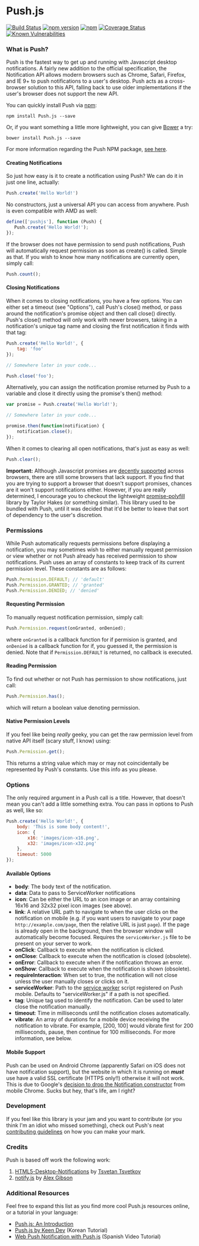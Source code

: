 # Push.js

[![Build Status](https://travis-ci.org/Nickersoft/push.js.svg?branch=master)](https://travis-ci.org/Nickersoft/push.js) [![npm version](https://badge.fury.io/js/push.js.svg)](https://npmjs.com/package/push.js) [![npm](https://img.shields.io/npm/dt/push.js.svg)](https://npmjs.com/package/push.js) [![Coverage Status](https://coveralls.io/repos/github/Nickersoft/push.js/badge.svg?branch=master)](https://coveralls.io/github/Nickersoft/push.js?branch=master) [![Known Vulnerabilities](https://snyk.io/test/github/nickersoft/push.js/badge.svg)](https://snyk.io/test/github/nickersoft/push.js) 

### What is Push? ###

Push is the fastest way to get up and running with Javascript desktop notifications. A fairly new addition to the
official specification, the Notification API allows modern browsers such as Chrome, Safari, Firefox, and IE 9+ to push
notifications to a user's desktop. Push acts as a cross-browser solution to this API, falling back to use  older
implementations if the user's browser does not support the new API.

You can quickly install Push via [npm](http://npmjs.com):

```
npm install Push.js --save
```

Or, if you want something a little more lightweight, you can give [Bower](http://bower.io) a try:

```
bower install Push.js --save
```

For more information regarding the Push NPM package, [see here](https://www.npmjs.com/package/push.js).

#### Creating Notifications ####
So just how easy is it to create a notification using Push? We can do it in just one line, actually:

```javascript
Push.create('Hello World!')
```

No constructors, just a universal API you can access from anywhere. Push is even compatible with AMD as well:

```javascript
define(['pushjs'], function (Push) {
   Push.create('Hello World!');
});
```

If the browser does not have permission to send push notifications, Push will automatically request permission as soon
as create() is called. Simple as that. If you wish to know how many notifications are currently open, simply call:

```javascript
Push.count();
```

#### Closing Notifications ####
When it comes to closing notifications, you have a few options. You can either set a timeout (see "Options"), call
Push's close() method, or pass around the notification's promise object and then call close() directly. Push's close()
method will only work with newer browsers, taking in a notification's unique tag name and closing the first notification
it finds with that tag:

```javascript
Push.create('Hello World!', {
    tag: 'foo'
});

// Somewhere later in your code...

Push.close('foo');
```

Alternatively, you can assign the notification promise returned by Push to a variable and close it directly using the
promise's then() method:

```javascript
var promise = Push.create('Hello World!');

// Somewhere later in your code...

promise.then(function(notification) {
    notification.close();
});
```

When it comes to clearing all open notifications, that's just as easy as well:

```javascript
Push.clear();
```

**Important:** Although Javascript promises are [decently supported](http://caniuse.com/#search=promises) across
browsers, there are still some browsers that lack support. If you find that you are trying to support a browser that
doesn't support promises, chances are it won't support notifications either. However, if you are really determined, I
encourage you to checkout the lightweight [promise-polyfill](https://github.com/taylorhakes/promise-polyfill) library
by Taylor Hakes (or something similar). This library used to be bundled with Push, until it was decided that it'd be
better to leave that sort of dependency to the user's discretion.

### Permissions ###
While Push automatically requests permissions before displaying a notification, you may sometimes wish to either
manually request permission or view whether or not Push already has received permission to show notifications.
Push uses an array of constants to keep track of its current permission level. These constants are as follows:

```javascript
Push.Permission.DEFAULT; // 'default'
Push.Permission.GRANTED; // 'granted'
Push.Permission.DENIED; // 'denied'
```

#### Requesting Permission ####

To manually request notification permission, simply call:

```javascript
Push.Permission.request(onGranted, onDenied);
```

where `onGranted` is a callback function for if permision is granted, and `onDenied` is a callback function for if, you
guessed it, the permission is denied. Note that if `Permission.DEFAULT` is returned, no callback is executed.

#### Reading Permission ####

To find out whether or not Push has permission to show notifications, just call:

```javascript
Push.Permission.has();
```

which will return a boolean value denoting permission.

#### Native Permission Levels ####

If you feel like being *really* geeky, you can get the raw permission level from native API itself (scary stuff, I know)
using:

```javascript
Push.Permission.get();
```

This returns a string value which may or may not coincidentally be represented by Push's constants. Use this info as you
please.

### Options ###

The only required argument in a Push call is a title. However, that doesn't mean you can't add a little something extra.
You can pass in options to Push as well, like so:

```javascript
Push.create('Hello World!', {
    body: 'This is some body content!',
    icon: {
        x16: 'images/icon-x16.png',
        x32: 'images/icon-x32.png'
    },
    timeout: 5000
});
```

#### Available Options ####

* __body__: The body text of the notification.
* __data__: Data to pass to ServiceWorker notifications
* __icon__: Can be either the URL to an icon image or an array containing 16x16 and 32x32 pixel icon images (see above).
* __link__: A relative URL path to navigate to when the user clicks on the notification on mobile (e.g. if you want users to navigate to your page `http://example.com/page`, then the relative URL is just `page`). If the page is already open in the background, then the browser window will automatically become focused. Requires the `serviceWorker.js` file to be present on your server to work.
* __onClick__: Callback to execute when the notification is clicked.
* __onClose__: Callback to execute when the notification is closed (obsolete).
* __onError__: Callback to execute when if the notification throws an error.
* __onShow__: Callback to execute when the notification is shown (obsolete).
* __requireInteraction__: When set to true, the notification will not close unless the user manually closes or clicks on it.
* __serviceWorker__: Path to the [service worker](https://developers.google.com/web/fundamentals/getting-started/push-notifications/step-03?hl=en) script registered on Push mobile. Defaults to "serviceWorker.js" if a path is not specified.
* __tag__: Unique tag used to identify the notification. Can be used to later close the notification manually.
* __timeout__: Time in milliseconds until the notification closes automatically.
* __vibrate__: An array of durations for a mobile device receiving the notification to vibrate. For example, [200, 100] would vibrate first for 200 milliseconds, pause, then continue for 100 milliseconds. For more information, see below.

#### Mobile Support ####

Push can be used on Android Chrome (apparently Safari on iOS does not have notification support), but the website in
which it is running on ***must*** use have a valid SSL certificate (HTTPS only!!) otherwise it will not work. This is
due to Google's
[decision to drop the Notification constructor](https://groups.google.com/a/chromium.org/forum/#!topic/blink-dev/BygptYClroM)
from mobile Chrome. Sucks but hey, that's life, am I right?

### Development ###

If you feel like this library is your jam and you want to contribute (or you think I'm an idiot who missed something),
check out Push's neat [contributing guidelines](CONTRIBUTING.md) on how you can make your mark.

### Credits ###
Push is based off work the following work:

1. [HTML5-Desktop-Notifications](https://github.com/ttsvetko/HTML5-Desktop-Notifications) by [Tsvetan Tsvetkov](https://github.com/ttsvetko)
2. [notify.js](https://github.com/alexgibson/notify.js) by [Alex Gibson](https://github.com/alexgibson)

### Additional Resources ###
Feel free to expand this list as you find more cool Push.js resources online, or a tutorial in your language:

- [Push.js: An Introduction](https://blog.tylernickerson.com/push-js-an-introduction-49291ac986e8#.t7o5izwi9)
- [Push.js by Keen Dev](https://techstory.shma.so/push-js-897d5d467f94#.3m6cp34ok) (Korean Tutorial)
- [Web Push Notification with Push.js](https://www.youtube.com/watch?v=s19Mr5AzrmA) (Spanish Video Tutorial)
